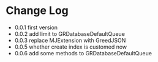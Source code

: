 # Change Log

* 0.0.1 first version
* 0.0.2 add limit to GRDatabaseDefaultQueue
* 0.0.3 replace MJExtension with GreedJSON
* 0.0.5 whether create index is customed now
* 0.0.6 add some methods to GRDatabaseDefaultQueue
